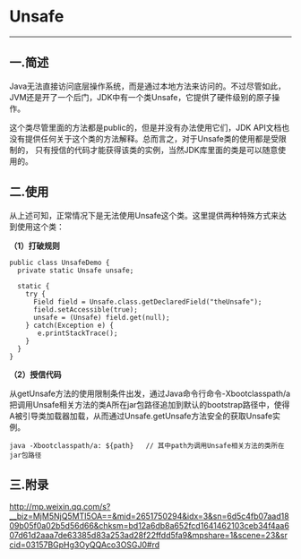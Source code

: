 # Unsafe
---
## 一.简述
Java无法直接访问底层操作系统，而是通过本地方法来访问的。不过尽管如此，JVM还是开了一个后门，JDK中有一个类Unsafe，它提供了硬件级别的原子操作。

这个类尽管里面的方法都是public的，但是并没有办法使用它们，JDK API文档也没有提供任何关于这个类的方法解释。总而言之，对于Unsafe类的使用都是受限制的，
只有授信的代码才能获得该类的实例，当然JDK库里面的类是可以随意使用的。

## 二.使用
从上述可知，正常情况下是无法使用Unsafe这个类。这里提供两种特殊方式来达到使用这个类：

**（1）打破规则**
```
public class UnsafeDemo {
  private static Unsafe unsafe;
  
  static {
    try {
      Field field = Unsafe.class.getDeclaredField("theUnsafe");
      field.setAccessible(true);
      unsafe = (Unsafe) field.get(null);
    } catch(Exception e) {
       e.printStackTrace();
    }
  }
}

```
**（2）授信代码**

从getUnsafe方法的使用限制条件出发，通过Java命令行命令-Xbootclasspath/a把调用Unsafe相关方法的类A所在jar包路径追加到默认的bootstrap路径中，使得A被引导类加载器加载，从而通过Unsafe.getUnsafe方法安全的获取Unsafe实例。
```
java -Xbootclasspath/a: ${path}   // 其中path为调用Unsafe相关方法的类所在jar包路径 
```
## 三.附录
http://mp.weixin.qq.com/s?__biz=MjM5NjQ5MTI5OA==&mid=2651750294&idx=3&sn=6d5c4fb07aad1809b05f0a02b5d56d66&chksm=bd12a6db8a652fcd1641462103ceb34f4aa607d61d2aaa7de63385d83a253ad28f22ffdd5fa9&mpshare=1&scene=23&srcid=03157BGpHg3OyQQAco3OSGJ0#rd

